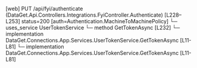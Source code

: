 [web] PUT /api/fyi/authenticate  (DataGet.Api.Controllers.Integrations.FyiController.Authenticate)  [L228–L253] status=200 [auth=Authentication.MachineToMachinePolicy]
  └─ uses_service UserTokenService
    └─ method GetTokenAsync [L232]
      └─ implementation DataGet.Connections.App.Services.UserTokenService.GetTokenAsync [L11-L81]
      └─ implementation DataGet.Connections.App.Services.UserTokenService.GetTokenAsync [L11-L81]

